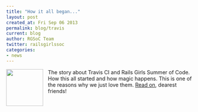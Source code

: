 ```yaml
---
title: "How it all began..."
layout: post
created_at: Fri Sep 06 2013
permalink: blog/travis
current: blog
author: RGSoC Team
twitter: railsgirlssoc 
categories:
- news
---
```

<img src="http://sauceio.com/wp-content/uploads/2013/04/travisguy.jpeg" width="100" align="left" style="padding-right: 10px;">

The story about Travis CI and Rails Girls Summer of Code. How this all started and how magic happens. 
This is one of the reasons why we just love them. [Read on](http://about.travis-ci.org/blog/), dearest friends!
